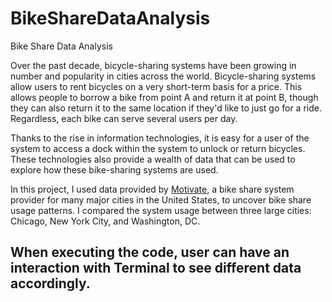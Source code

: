 # BikeShareDataAnalysis
Bike Share Data Analysis

Over the past decade, bicycle-sharing systems have been growing in number and popularity in cities across the world. Bicycle-sharing systems allow users to rent bicycles on a very short-term basis for a price. This allows people to borrow a bike from point A and return it at point B, though they can also return it to the same location if they'd like to just go for a ride. Regardless, each bike can serve several users per day.

Thanks to the rise in information technologies, it is easy for a user of the system to access a dock within the system to unlock or return bicycles. These technologies also provide a wealth of data that can be used to explore how these bike-sharing systems are used.

In this project, I used data provided by <a href="https://www.motivateco.com/">Motivate</a>, a bike share system provider for many major cities in the United States, to uncover bike share usage patterns. I compared the system usage between three large cities: Chicago, New York City, and Washington, DC.


<H2>
When executing the code, user can have an interaction with Terminal to see different data accordingly.
</H2>
